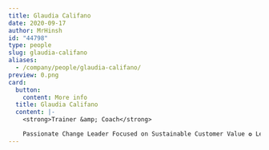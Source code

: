 ```yaml
---
title: Glaudia Califano
date: 2020-09-17
author: MrHinsh
id: "44798"
type: people
slug: glaudia-califano
aliases:
  - /company/people/glaudia-califano/
preview: 0.png
card:
  button:
    content: More info
  title: Glaudia Califano
  content: |-
    <strong>Trainer &amp; Coach</strong>

    Passionate Change Leader Focused on Sustainable Customer Value ✪ Leader, Author, &amp; Speaker ✪ Scrum (PST) &amp; Kanban (PKT) Trainer
---
```

